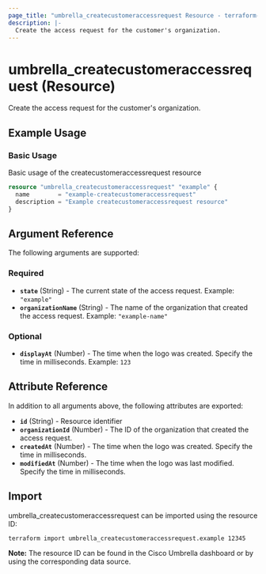 ```yaml
---
page_title: "umbrella_createcustomeraccessrequest Resource - terraform-provider-umbrella"
description: |-
  Create the access request for the customer's organization.
---
```


# umbrella_createcustomeraccessrequest (Resource)

Create the access request for the customer's organization.

## Example Usage


### Basic Usage

Basic usage of the createcustomeraccessrequest resource

```terraform
resource "umbrella_createcustomeraccessrequest" "example" {
  name        = "example-createcustomeraccessrequest"
  description = "Example createcustomeraccessrequest resource"
}
```



## Argument Reference

The following arguments are supported:

### Required

- **`state`** (String) - The current state of the access request. Example: `"example"`
- **`organizationName`** (String) - The name of the organization that created the access request. Example: `"example-name"`


### Optional

- **`displayAt`** (Number) - The time when the logo was created. Specify the time in milliseconds. Example: `123`


## Attribute Reference

In addition to all arguments above, the following attributes are exported:

- **`id`** (String) - Resource identifier
- **`organizationId`** (Number) - The ID of the organization that created the access request.
- **`createdAt`** (Number) - The time when the logo was created. Specify the time in milliseconds.
- **`modifiedAt`** (Number) - The time when the logo was last modified. Specify the time in milliseconds.



## Import

umbrella_createcustomeraccessrequest can be imported using the resource ID:

```shell
terraform import umbrella_createcustomeraccessrequest.example 12345
```

**Note:** The resource ID can be found in the Cisco Umbrella dashboard or by using the corresponding data source.

